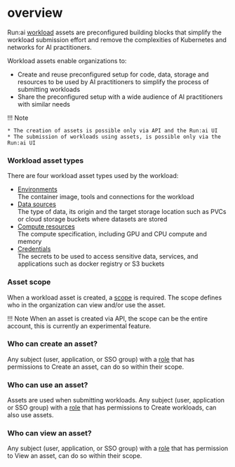 # overview

Run:ai [workload](../) assets are preconfigured building blocks that simplify the workload submission effort and remove the complexities of Kubernetes and networks for AI practitioners.

Workload assets enable organizations to:

* Create and reuse preconfigured setup for code, data, storage and resources to be used by AI practitioners to simplify the process of submitting workloads
* Share the preconfigured setup with a wide audience of AI practitioners with similar needs

!!! Note

```
* The creation of assets is possible only via API and the Run:ai UI  
* The submission of workloads using assets, is possible only via the Run:ai UI
```

### Workload asset types

There are four workload asset types used by the workload:

* [Environments](environments.md)\
  The container image, tools and connections for the workload
* [Data sources](datasources.md)\
  The type of data, its origin and the target storage location such as PVCs or cloud storage buckets where datasets are stored
* [Compute resources](compute.md)\
  The compute specification, including GPU and CPU compute and memory
* [Credentials](credentials.md)\
  The secrets to be used to access sensitive data, services, and applications such as docker registry or S3 buckets

### Asset scope

When a workload asset is created, a [scope](../../org/overview.md#ai-initiatives) is required. The scope defines who in the organization can view and/or use the asset.

!!! Note When an asset is created via API, the scope can be the entire account, this is currently an experimental feature.

### Who can create an asset?

Any subject (user, application, or SSO group) with a [role](../../../admin/authentication/roles.md) that has permissions to Create an asset, can do so within their scope.

### Who can use an asset?

Assets are used when submitting workloads. Any subject (user, application or SSO group) with a [role](../../../admin/authentication/roles.md) that has permissions to Create workloads, can also use assets.

### Who can view an asset?

Any subject (user, application, or SSO group) with a [role](../../../admin/authentication/roles.md) that has permission to View an asset, can do so within their scope.
